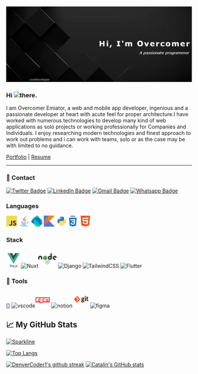 [![Xceldeveloper's GitHub Banner](./assets/overcomerheaderj.jpg)](https://xceldeveloper.com)
### Hi <img src="https://raw.githubusercontent.com/MartinHeinz/MartinHeinz/master/wave.gif" width="30px">there.
I am Overcomer Emiator, a web and mobile app developer, ingenious and a passionate developer at heart with acute feel for proper architecture.I have worked with numerous technologies to develop many kind of web applications as solo projects or working professionally for Companies and Individuals. I enjoy researching modern technologies and finest approach to work out problems and i can work with teams, solo or as the case may be with limited to no guidance.


  [Portfolio](https://xceldeveloper.com) | [Resume](https://xceldeveloper.com/resume) 

---

### 📱 Contact [ ](#welcome-badges-4-readmemd-profile)

[![Twitter Badge](https://img.shields.io/badge/Twitter-1DA1F2?style=for-the-badge&logo=twitter&logoColor=white)](https://twitter.com/xceldeveloper)
[![LinkedIn Badge](https://img.shields.io/badge/LinkedIn-0077B5?style=for-the-badge&logo=linkedin&logoColor=white)](https://linkedin.com/in/overcomer-emiator-5573141b2/)
[![Gmail Badge](https://img.shields.io/badge/Gmail-D14836?style=for-the-badge&logo=gmail&logoColor=white)](https://www.linkedin.com/in/braydon-coyer/)
[![Whatsapp Badge](https://img.shields.io/badge/WhatsApp-25D366?style=for-the-badge&logo=whatsapp&logoColor=white)](https://www.linkedin.com/in/braydon-coyer/)


### Languages
<img src="https://github.com/devicons/devicon/blob/master/icons/javascript/javascript-original.svg" alt="JavaScript" width="30" height="30"/> <img src="https://github.com/devicons/devicon/blob/master/icons/java/java-original.svg" alt="Java" width="30" height="30"/> <img src="https://github.com/devicons/devicon/blob/master/icons/dart/dart-original.svg" alt="Dart" width="30" height="30"/> <img src="https://github.com/devicons/devicon/blob/master/icons/kotlin/kotlin-original.svg" alt="Kotlin" width="30" height="30"/> <img src="https://github.com/devicons/devicon/blob/master/icons/python/python-original.svg" alt="python" width="30" height="30"/><img src="https://github.com/devicons/devicon/blob/master/icons/css3/css3-plain-wordmark.svg" alt="CSS" width="30" height="30" />
<img src="https://github.com/devicons/devicon/blob/master/icons/html5/html5-original.svg" alt="HTML" width="30" height="30"/> 





###  Stack
<img src="https://github.com/devicons/devicon/blob/master/icons/vuejs/vuejs-original-wordmark.svg" alt="VueJS" width="40" height="40"/><img src="https://nuxtjs.org/logos/nuxtjs-typo.svg" alt="Nuxt" width="90" height="40"/><img 
src="https://github.com/devicons/devicon/blob/master/icons/nodejs/nodejs-original-wordmark.svg" alt="NodeJS" width="50" height="50"/> <img 
src="https://cdn.worldvectorlogo.com/logos/django.svg" alt="Django" width="30" height="30"/>
<img src="https://cdn.worldvectorlogo.com/logos/tailwindcss.svg" alt="TailwindCSS" width="30" height="30"/> 
<img src="https://cdn.worldvectorlogo.com/logos/flutter-logo.svg" alt="Flutter" width="20" height="20"/> 
 




### 🧰 Tools
[]
<img src="https://cdn.worldvectorlogo.com/logos/visual-studio-code-1.svg" alt="vscode" width="30" height="30"/><img src="https://github.com/devicons/devicon/blob/master/icons/npm/npm-original-wordmark.svg" alt="npm" width="40" height="40"/>
<img src="https://cdn.worldvectorlogo.com/logos/notion-2.svg" alt="notion" width="30" height="30"/>
<img src="https://github.com/devicons/devicon/blob/master/icons/git/git-original-wordmark.svg" alt="git" width="40" height="45"/>
<img src="https://cdn.worldvectorlogo.com/logos/figma-1.svg" alt="figma" width="30" height="30"/>



## &#x1f4c8; My GitHub Stats
[![Sparkline](https://stars.medv.io/Naereen/badges.svg)](https://stars.medv.io/Naereen/badges)

[![Top Langs](https://github-readme-stats.vercel.app/api/top-langs/?username=xceldeveloper&hide=java,html,css&theme=radical)](https://github.com/xceldeveloper/github-readme-stats) 


[![DenverCoder1's github streak](https://github-readme-streak-stats.herokuapp.com/?user=xceldeveloper&theme=radical)](https://github.com/xceldeveloper/github-readme-streak-stats) [![Catalin's  GitHub stats](https://github-readme-stats.vercel.app/api?username=xceldeveloper&theme=radical)](https://github.com/sceldeveloper/github-readme-stats)


